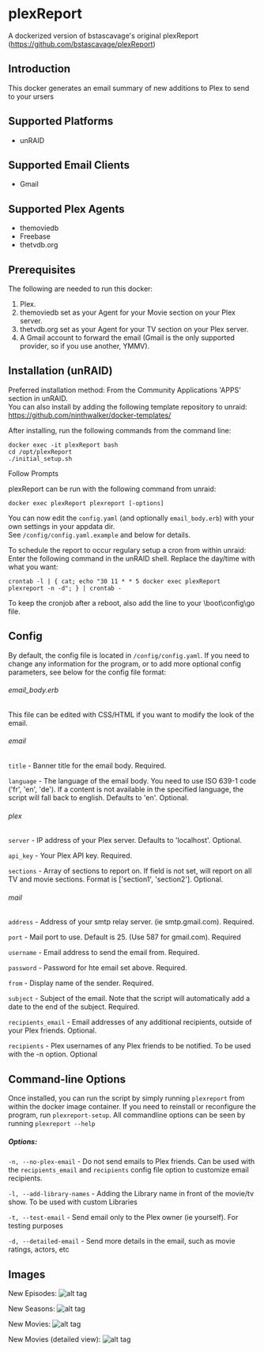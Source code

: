 plexReport
================

A dockerized version of bstascavage's original plexReport (https://github.com/bstascavage/plexReport)

## Introduction
This docker generates an email summary of new additions to Plex to send to your ursers

## Supported Platforms
* unRAID

## Supported Email Clients
* Gmail

## Supported Plex Agents
* themoviedb
* Freebase
* thetvdb.org

## Prerequisites

The following are needed to run this docker:

1.  Plex.
2.  themoviedb set as your Agent for your Movie section on your Plex server.
3.  thetvdb.org set as your Agent for your TV section on your Plex server.
4.  A Gmail account to forward the email (Gmail is the only supported provider, so if you use another, YMMV).

## Installation (unRAID)

Preferred installation method: From the Community Applications 'APPS' section in unRAID.  
You can also install by adding the following template repository to unraid:  
https://github.com/ninthwalker/docker-templates/

After installing, run the following commands from the command line:

`docker exec -it plexReport bash`  
`cd /opt/plexReport`  
`./initial_setup.sh`  

Follow Prompts  

plexReport can be run with the following command from unraid:  

`docker exec plexReport plexreport [-options]`

You can now edit the `config.yaml` (and optionally `email_body.erb`) with your own settings in your appdata dir.  
See `/config/config.yaml.example` and below for details.

To schedule the report to occur regulary setup a cron from within unraid:  
Enter the following command in the unRAID shell. Replace the day/time with what you want:  

`crontab -l | { cat; echo "30 11 * * 5 docker exec plexReport plexreport -n -d"; } | crontab -`

To keep the cronjob after a reboot, also add the line to your \boot\config\go file.  
    
## Config

By default, the config file is located in `/config/config.yaml`.  If you need to change any information for the program, or to add more optional config parameters, see below for the config file format:

###### email_body.erb

This file can be edited with CSS/HTML if you want to modify the look of the email.

###### email
`title` - Banner title for the email body.  Required.

`language` - The language of the email body. You need to use ISO 639-1 code ('fr', 'en', 'de'). If a content is not available in the specified language, the script will fall back to english. Defaults to 'en'. Optional.

###### plex
`server` - IP address of your Plex server.  Defaults to 'localhost'.  Optional.

`api_key` - Your Plex API key.  Required.

`sections` - Array of sections to report on.  If field is not set, will report on all TV and movie sections.  Format is ['section1', 'section2'].  Optional.

###### mail
`address` - Address of your smtp relay server.  (ie smtp.gmail.com).  Required.

`port` - Mail port to use.  Default is 25.  (Use 587 for gmail.com).  Required

`username` - Email address to send the email from.  Required.

`password` - Password for hte email set above.  Required.

`from` - Display name of the sender.  Required.

`subject` - Subject of the email.  Note that the script will automatically add a date to the end of the subject.  Required.

`recipients_email` - Email addresses of any additional recipients, outside of your Plex friends.  Optional.

`recipients` - Plex usernames of any Plex friends to be notified.  To be used with the -n option.  Optional

## Command-line Options

Once installed, you can run the script by simply running `plexreport` from within the docker image container. If you need to reinstall or reconfigure the program, run `plexreport-setup`.  All commandline options can be seen by running `plexreport --help`

##### Options:
`-n, --no-plex-email` - Do not send emails to Plex friends.  Can be used with the `recipients_email` and `recipients` config file option to customize email recipients.

`-l, --add-library-names` - Adding the Library name in front of the movie/tv show.  To be used with custom Libraries

`-t, --test-email` - Send email only to the Plex owner (ie yourself).  For testing purposes

`-d, --detailed-email` - Send more details in the email, such as movie ratings, actors, etc

## Images

New Episodes:
![alt tag](http://i.imgur.com/hWzHl2x.png)

New Seasons:
![alt tag](http://i.imgur.com/sBy62Ty.png)

New Movies:
![alt tag](http://i.imgur.com/E3Q85uU.png)

New Movies (detailed view):
![alt tag](http://i.imgur.com/9BHiQHW.png)
